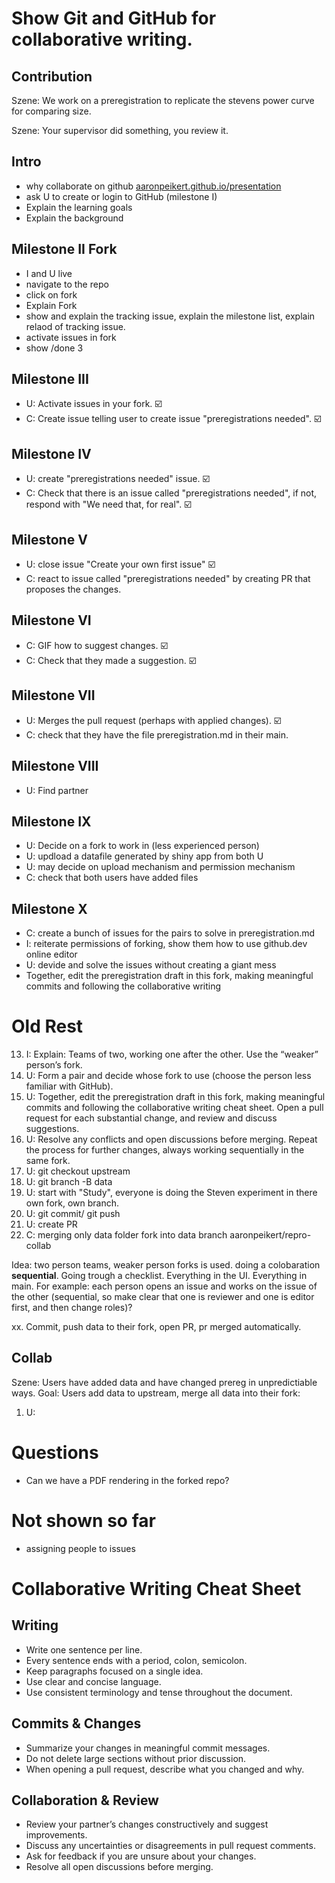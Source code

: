 # Show Git and GitHub for collaborative writing.

## Contribution

Szene: We work on a preregistration to replicate the stevens power curve for comparing size.

Szene: Your supervisor did something, you review it.

## Intro

* why collaborate on github [aaronpeikert.github.io/presentation](https://aaronpeikert.github.io/repro-collab/presentation)
* ask U to create or login to GitHub (milestone I)
* Explain the learning goals
* Explain the background


## Milestone II Fork

* I and U live
* navigate to the repo
* click on fork
* Explain Fork
* show and explain the tracking issue, explain the milestone list, explain relaod of tracking issue.
* activate issues in fork
* show /done 3 

## Milestone III

* U: Activate issues in your fork. ☑️
* C: Create issue telling user to create issue "preregistrations needed". ☑️

## Milestone IV

* U: create "preregistrations needed" issue. ☑️
* C: Check that there is an issue called "preregistrations needed", if not, respond with "We need that, for real". ☑️

## Milestone V

* U: close issue "Create your own first issue" ☑️
* C: react to issue called "preregistrations needed" by creating PR that proposes the changes.

## Milestone VI

* C: GIF how to suggest changes. ☑️
* C: Check that they made a suggestion. ☑️

## Milestone VII

* U: Merges the pull request (perhaps with applied changes). ☑️
* C: check that they have the file preregistration.md in their main.

## Milestone VIII

* U: Find partner

## Milestone IX

* U: Decide on a fork to work in (less experienced person)
* U: updload a datafile generated by shiny app from both U
* U: may decide on upload mechanism and permission mechanism
* C: check that both users have added files

## Milestone X

* C: create a bunch of issues for the pairs to solve in preregistration.md
* I: reiterate permissions of forking, show them how to use github.dev online editor
* U: devide and solve the issues without creating a giant mess
* Together, edit the preregistration draft in this fork, making meaningful commits and following the collaborative writing 

# Old Rest

13. I: Explain: Teams of two, working one after the other. Use the “weaker” person’s fork.
14. U: Form a pair and decide whose fork to use (choose the person less familiar with GitHub).
15. U: Together, edit the preregistration draft in this fork, making meaningful commits and following the collaborative writing cheat sheet. Open a pull request for each substantial change, and review and discuss suggestions.
16. U: Resolve any conflicts and open discussions before merging. Repeat the process for further changes, always working sequentially in the same fork.
17. U: git checkout upstream
18. U: git branch -B data
19. U: start with "Study", everyone is doing the Steven experiment in there own fork, own branch.
20. U: git commit/ git push
21. U: create PR
22. C: merging only data folder fork into data branch aaronpeikert/repro-collab

Idea: two person teams, weaker person forks is used. doing a colobaration **sequential**. Going trough a checklist. Everything in the UI. Everything in main.
For example: each person opens an issue and works on the issue of the other (sequential, so make clear that one is reviewer and one is editor first, and then change roles)?

xx. Commit, push data to their fork, open PR, pr merged automatically.


## Collab

Szene: Users have added data and have changed prereg in unpredictiable ways.
Goal: Users add data to upstream, merge all data into their fork:

1. U: 

# Questions
- Can we have a PDF rendering in the forked repo?

# Not shown so far

- assigning people to issues


# Collaborative Writing Cheat Sheet

## Writing

- Write one sentence per line.
- Every sentence ends with a period, colon, semicolon.
- Keep paragraphs focused on a single idea.
- Use clear and concise language.
- Use consistent terminology and tense throughout the document.

## Commits & Changes

- Summarize your changes in meaningful commit messages.
- Do not delete large sections without prior discussion.
- When opening a pull request, describe what you changed and why.

## Collaboration & Review

- Review your partner’s changes constructively and suggest improvements.
- Discuss any uncertainties or disagreements in pull request comments.
- Ask for feedback if you are unsure about your changes.
- Resolve all open discussions before merging.

